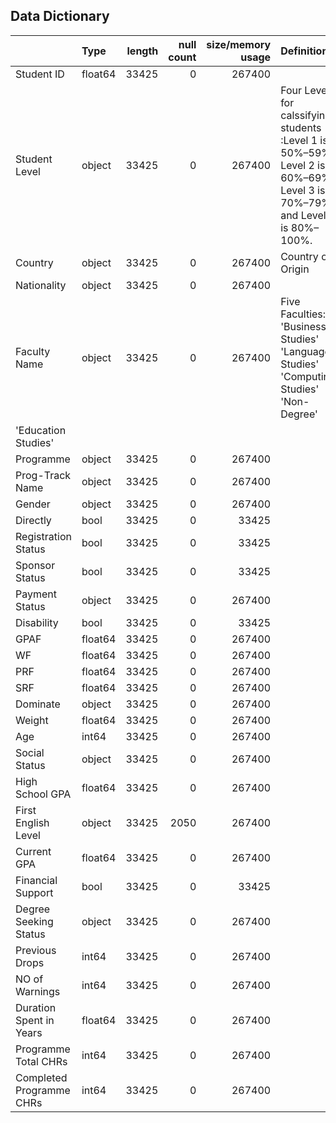 

## Data Dictionary ##

|                          | Type    |   length |   null count |   size/memory usage | Definition   |
|:-------------------------|:--------|---------:|-------------:|--------------------:|:-------------|
| Student ID               | float64 |    33425 |            0 |              267400 |              |
| Student Level            | object  |    33425 |            0 |              267400 | Four Levels for calssifying students :Level 1 is 50%–59%, Level 2 is 60%–69%, Level 3 is 70%–79%, and Level 4 is 80%–100%.     |
| Country                  | object  |    33425 |            0 |              267400 |Country of Origin              |
| Nationality              | object  |    33425 |            0 |              267400 |              |
| Faculty Name             | object  |    33425 |            0 |              267400 |Five Faculties: 'Business Studies' 'Language Studies' 'Computing Studies' 'Non-Degree'
 'Education Studies'              |
| Programme                | object  |    33425 |            0 |              267400 |              |
| Prog-Track Name          | object  |    33425 |            0 |              267400 |              |
| Gender                   | object  |    33425 |            0 |              267400 |              |
| Directly                 | bool    |    33425 |            0 |               33425 |              |
| Registration Status      | bool    |    33425 |            0 |               33425 |              |
| Sponsor Status           | bool    |    33425 |            0 |               33425 |              |
| Payment Status           | object  |    33425 |            0 |              267400 |              |
| Disability               | bool    |    33425 |            0 |               33425 |              |
| GPAF                     | float64 |    33425 |            0 |              267400 |              |
| WF                       | float64 |    33425 |            0 |              267400 |              |
| PRF                      | float64 |    33425 |            0 |              267400 |              |
| SRF                      | float64 |    33425 |            0 |              267400 |              |
| Dominate                 | object  |    33425 |            0 |              267400 |              |
| Weight                   | float64 |    33425 |            0 |              267400 |              |
| Age                      | int64   |    33425 |            0 |              267400 |              |
| Social Status            | object  |    33425 |            0 |              267400 |              |
| High School GPA          | float64 |    33425 |            0 |              267400 |              |
| First English Level      | object  |    33425 |         2050 |              267400 |              |
| Current GPA              | float64 |    33425 |            0 |              267400 |              |
| Financial Support        | bool    |    33425 |            0 |               33425 |              |
| Degree Seeking Status    | object  |    33425 |            0 |              267400 |              |
| Previous Drops           | int64   |    33425 |            0 |              267400 |              |
| NO of Warnings           | int64   |    33425 |            0 |              267400 |              |
| Duration Spent in Years  | float64 |    33425 |            0 |              267400 |              |
| Programme Total CHRs     | int64   |    33425 |            0 |              267400 |              |
| Completed Programme CHRs | int64   |    33425 |            0 |              267400 |              |
